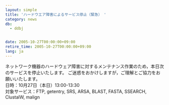 ```yaml
---
layout: simple
title: 'ハードウエア障害によるサービス停止（緊急）　'
category: news
db:
  - ddbj


date: 2005-10-27T00:00:00+09:00
retire_time: 2005-10-27T00:00:00+09:00
lang: ja
---
```


ネットワーク機器のハードウェア障害に対するメンテナンス作業のため，本日次のサービスを停止いたします。 ご迷惑をおかけしますが，ご理解とご協力をお願いいたします。<br>日時：10月27日（本日）13:00-13:30<br>対象サービス：FTP, getentry, SRS, ARSA, BLAST, FASTA, SSEARCH, ClustalW, malign
